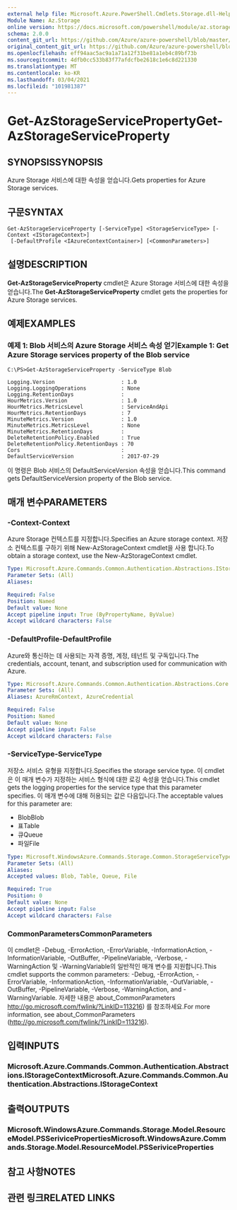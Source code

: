 ```yaml
---
external help file: Microsoft.Azure.PowerShell.Cmdlets.Storage.dll-Help.xml
Module Name: Az.Storage
online version: https://docs.microsoft.com/powershell/module/az.storage/get-azstorageserviceproperty
schema: 2.0.0
content_git_url: https://github.com/Azure/azure-powershell/blob/master/src/Storage/Storage.Management/help/Get-AzStorageServiceProperty.md
original_content_git_url: https://github.com/Azure/azure-powershell/blob/master/src/Storage/Storage.Management/help/Get-AzStorageServiceProperty.md
ms.openlocfilehash: eff94aac5ac9a1a71a12f31be81a1eb4c89bf73b
ms.sourcegitcommit: 4dfb0cc533b83f77afdcfbe2618c1e6c8d221330
ms.translationtype: MT
ms.contentlocale: ko-KR
ms.lasthandoff: 03/04/2021
ms.locfileid: "101981387"
---
```

# <span data-ttu-id="f9f51-101">Get-AzStorageServiceProperty</span><span class="sxs-lookup"><span data-stu-id="f9f51-101">Get-AzStorageServiceProperty</span></span>

## <span data-ttu-id="f9f51-102">SYNOPSIS</span><span class="sxs-lookup"><span data-stu-id="f9f51-102">SYNOPSIS</span></span>
<span data-ttu-id="f9f51-103">Azure Storage 서비스에 대한 속성을 얻습니다.</span><span class="sxs-lookup"><span data-stu-id="f9f51-103">Gets properties for Azure Storage services.</span></span>

## <span data-ttu-id="f9f51-104">구문</span><span class="sxs-lookup"><span data-stu-id="f9f51-104">SYNTAX</span></span>

```
Get-AzStorageServiceProperty [-ServiceType] <StorageServiceType> [-Context <IStorageContext>]
 [-DefaultProfile <IAzureContextContainer>] [<CommonParameters>]
```

## <span data-ttu-id="f9f51-105">설명</span><span class="sxs-lookup"><span data-stu-id="f9f51-105">DESCRIPTION</span></span>
<span data-ttu-id="f9f51-106">**Get-AzStorageServiceProperty** cmdlet은 Azure Storage 서비스에 대한 속성을 얻습니다.</span><span class="sxs-lookup"><span data-stu-id="f9f51-106">The **Get-AzStorageServiceProperty** cmdlet gets the properties for Azure Storage services.</span></span>

## <span data-ttu-id="f9f51-107">예제</span><span class="sxs-lookup"><span data-stu-id="f9f51-107">EXAMPLES</span></span>

### <span data-ttu-id="f9f51-108">예제 1: Blob 서비스의 Azure Storage 서비스 속성 얻기</span><span class="sxs-lookup"><span data-stu-id="f9f51-108">Example 1: Get  Azure Storage services property of the Blob service</span></span>
```
C:\PS>Get-AzStorageServiceProperty -ServiceType Blob

Logging.Version                     : 1.0
Logging.LoggingOperations           : None
Logging.RetentionDays               : 
HourMetrics.Version                 : 1.0
HourMetrics.MetricsLevel            : ServiceAndApi
HourMetrics.RetentionDays           : 7
MinuteMetrics.Version               : 1.0
MinuteMetrics.MetricsLevel          : None
MinuteMetrics.RetentionDays         : 
DeleteRetentionPolicy.Enabled       : True
DeleteRetentionPolicy.RetentionDays : 70
Cors                                : 
DefaultServiceVersion               : 2017-07-29
```

<span data-ttu-id="f9f51-109">이 명령은 Blob 서비스의 DefaultServiceVersion 속성을 얻습니다.</span><span class="sxs-lookup"><span data-stu-id="f9f51-109">This command gets DefaultServiceVersion property of the Blob service.</span></span>

## <span data-ttu-id="f9f51-110">매개 변수</span><span class="sxs-lookup"><span data-stu-id="f9f51-110">PARAMETERS</span></span>

### <span data-ttu-id="f9f51-111">-Context</span><span class="sxs-lookup"><span data-stu-id="f9f51-111">-Context</span></span>
<span data-ttu-id="f9f51-112">Azure Storage 컨텍스트를 지정합니다.</span><span class="sxs-lookup"><span data-stu-id="f9f51-112">Specifies an Azure storage context.</span></span>
<span data-ttu-id="f9f51-113">저장소 컨텍스트를 구하기 위해 New-AzStorageContext cmdlet을 사용 합니다.</span><span class="sxs-lookup"><span data-stu-id="f9f51-113">To obtain a storage context, use the New-AzStorageContext cmdlet.</span></span>

```yaml
Type: Microsoft.Azure.Commands.Common.Authentication.Abstractions.IStorageContext
Parameter Sets: (All)
Aliases:

Required: False
Position: Named
Default value: None
Accept pipeline input: True (ByPropertyName, ByValue)
Accept wildcard characters: False
```

### <span data-ttu-id="f9f51-114">-DefaultProfile</span><span class="sxs-lookup"><span data-stu-id="f9f51-114">-DefaultProfile</span></span>
<span data-ttu-id="f9f51-115">Azure와 통신하는 데 사용되는 자격 증명, 계정, 테넌트 및 구독입니다.</span><span class="sxs-lookup"><span data-stu-id="f9f51-115">The credentials, account, tenant, and subscription used for communication with Azure.</span></span>

```yaml
Type: Microsoft.Azure.Commands.Common.Authentication.Abstractions.Core.IAzureContextContainer
Parameter Sets: (All)
Aliases: AzureRmContext, AzureCredential

Required: False
Position: Named
Default value: None
Accept pipeline input: False
Accept wildcard characters: False
```

### <span data-ttu-id="f9f51-116">-ServiceType</span><span class="sxs-lookup"><span data-stu-id="f9f51-116">-ServiceType</span></span>
<span data-ttu-id="f9f51-117">저장소 서비스 유형을 지정합니다.</span><span class="sxs-lookup"><span data-stu-id="f9f51-117">Specifies the storage service type.</span></span>
<span data-ttu-id="f9f51-118">이 cmdlet은 이 매개 변수가 지정하는 서비스 형식에 대한 로깅 속성을 얻습니다.</span><span class="sxs-lookup"><span data-stu-id="f9f51-118">This cmdlet gets the logging properties for the service type that this parameter specifies.</span></span>
<span data-ttu-id="f9f51-119">이 매개 변수에 대해 허용되는 값은 다음입니다.</span><span class="sxs-lookup"><span data-stu-id="f9f51-119">The acceptable values for this parameter are:</span></span>
- <span data-ttu-id="f9f51-120">Blob</span><span class="sxs-lookup"><span data-stu-id="f9f51-120">Blob</span></span> 
- <span data-ttu-id="f9f51-121">표</span><span class="sxs-lookup"><span data-stu-id="f9f51-121">Table</span></span>
- <span data-ttu-id="f9f51-122">큐</span><span class="sxs-lookup"><span data-stu-id="f9f51-122">Queue</span></span>
- <span data-ttu-id="f9f51-123">파일</span><span class="sxs-lookup"><span data-stu-id="f9f51-123">File</span></span>

```yaml
Type: Microsoft.WindowsAzure.Commands.Storage.Common.StorageServiceType
Parameter Sets: (All)
Aliases:
Accepted values: Blob, Table, Queue, File

Required: True
Position: 0
Default value: None
Accept pipeline input: False
Accept wildcard characters: False
```

### <span data-ttu-id="f9f51-124">CommonParameters</span><span class="sxs-lookup"><span data-stu-id="f9f51-124">CommonParameters</span></span>
<span data-ttu-id="f9f51-125">이 cmdlet은 -Debug, -ErrorAction, -ErrorVariable, -InformationAction, -InformationVariable, -OutBuffer, -PipelineVariable, -Verbose, -WarningAction 및 -WarningVariable의 일반적인 매개 변수를 지원합니다.</span><span class="sxs-lookup"><span data-stu-id="f9f51-125">This cmdlet supports the common parameters: -Debug, -ErrorAction, -ErrorVariable, -InformationAction, -InformationVariable, -OutVariable, -OutBuffer, -PipelineVariable, -Verbose, -WarningAction, and -WarningVariable.</span></span> <span data-ttu-id="f9f51-126">자세한 내용은 about_CommonParameters http://go.microsoft.com/fwlink/?LinkID=113216) 를 참조하세요.</span><span class="sxs-lookup"><span data-stu-id="f9f51-126">For more information, see about_CommonParameters (http://go.microsoft.com/fwlink/?LinkID=113216).</span></span>

## <span data-ttu-id="f9f51-127">입력</span><span class="sxs-lookup"><span data-stu-id="f9f51-127">INPUTS</span></span>

### <span data-ttu-id="f9f51-128">Microsoft.Azure.Commands.Common.Authentication.Abstractions.IStorageContext</span><span class="sxs-lookup"><span data-stu-id="f9f51-128">Microsoft.Azure.Commands.Common.Authentication.Abstractions.IStorageContext</span></span>

## <span data-ttu-id="f9f51-129">출력</span><span class="sxs-lookup"><span data-stu-id="f9f51-129">OUTPUTS</span></span>

### <span data-ttu-id="f9f51-130">Microsoft.WindowsAzure.Commands.Storage.Model.ResourceModel.PSSeriviceProperties</span><span class="sxs-lookup"><span data-stu-id="f9f51-130">Microsoft.WindowsAzure.Commands.Storage.Model.ResourceModel.PSSeriviceProperties</span></span>

## <span data-ttu-id="f9f51-131">참고 사항</span><span class="sxs-lookup"><span data-stu-id="f9f51-131">NOTES</span></span>

## <span data-ttu-id="f9f51-132">관련 링크</span><span class="sxs-lookup"><span data-stu-id="f9f51-132">RELATED LINKS</span></span>
